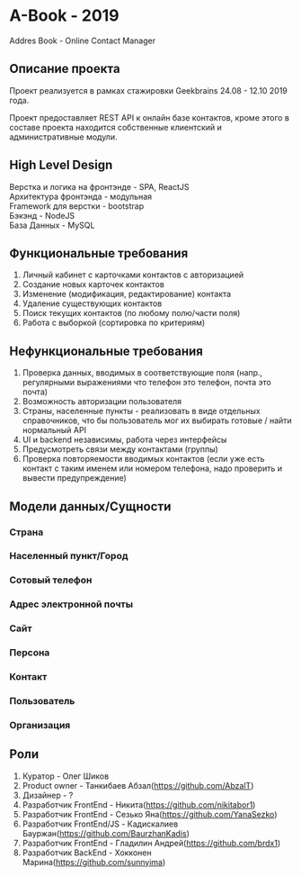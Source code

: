 # A-Book - 2019
Addres Book - Online Contact Manager

## Описание проекта

Проект реализуется в рамках стажировки Geekbrains 24.08 - 12.10 2019 года.

Проект предоставляет REST API к онлайн базе контактов, кроме этого в составе проекта находится собственные клиентский и административные модули.

## High Level Design
Верстка и логика на фронтэнде - SPA, ReactJS  
Архитектура фронтэнда - модульная  
Framework для верстки - bootstrap  
Бэкэнд - NodeJS  
База Данных - MySQL

## Функциональные требования
1.	Личный кабинет с карточками контактов c авторизацией
2.	Создание новых карточек контактов
3.	Изменение (модификация, редактирование) контакта
4.	Удаление существующих контактов
5.	Поиск текущих контактов (по любому полю/части поля)
6.	Работа с выборкой (сортировка по критериям)

## Нефункциональные требования
1.	Проверка данных, вводимых в соответствующие поля (напр., регулярными выражениями что телефон это телефон, почта это почта)
2.	Возможность авторизации пользователя
3.	Страны, населенные пункты - реализовать в виде отдельных справочников, что бы пользователь мог их выбирать готовые / найти нормальный API
4.  UI и backend независимы, работа через интерфейсы
5.  Предусмотреть связи между контактами (группы)
6.  Проверка повторяемости вводимых контактов (если уже есть контакт с таким именем или номером телефона, надо проверить и вывести предупреждение)


## Модели данных/Сущности
### Страна
### Населенный пункт/Город
### Сотовый телефон
### Адрес электронной почты
### Сайт
### Персона
### Контакт
### Пользователь
### Организация



## Роли
1. Куратор - Олег Шиков
1. Product owner - Танкибаев Абзал(https://github.com/AbzalT)
2. Дизайнер - ?
3. Разработчик FrontEnd - Никита(https://github.com/nikitabor1)
4. Разработчик FrontEnd - Сезько Яна(https://github.com/YanaSezko)
5. Разработчик FrontEnd/JS - Кадискалиев Бауржан(https://github.com/BaurzhanKadis)
6. Разработчик FrontEnd - Гладилин Андрей(https://github.com/brdx1)
7. Разработчик BackEnd -  Хокконен Марина(https://github.com/sunnyima)
